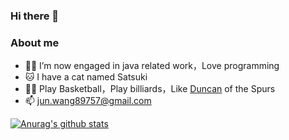 ### Hi there 👋

### About me

- 👨‍💻 I’m now engaged in java related work，Love programming
- 🐱 I have a cat named Satsuki
- 👨‍🎓 Play Basketball，Play billiards，Like [Duncan](https://zh.wikipedia.org/zh/蒂姆·邓肯) of the Spurs
- 📫 jun.wang89757@gmail.com

[![Anurag's github stats](https://github-readme-stats.vercel.app/api?username=wj89757)](https://github.com/wj89757/github-readme-stats)



<!--
**wj89757/wj89757** is a ✨ _special_ ✨ repository because its `README.md` (this file) appears on your GitHub profile.

Here are some ideas to get you started:

- 🔭 I’m currently working on ...
- 🌱 I’m currently learning ...
- 👯 I’m looking to collaborate on ...
- 🤔 I’m looking for help with ...
- 💬 Ask me about ...
- 📫 How to reach me: ...
- 😄 Pronouns: ...
- ⚡ Fun fact: ...
-->
